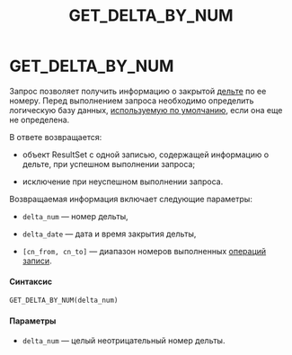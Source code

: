 ﻿---
layout: default
title: GET_DELTA_BY_NUM
nav_order: 21
parent: Запросы SQL+
grand_parent: Справочная информация
has_children: false
has_toc: false
---

GET_DELTA_BY_NUM
================

Запрос позволяет получить информацию о закрытой [дельте](../../../Обзор_понятий_компонентов_и_связей/Основные_понятия/Дельта/Дельта.md) 
по ее номеру. Перед выполнением запроса необходимо определить логическую базу данных, 
[используемую по умолчанию](../../../Работа_с_системой/Другие_функции/Определение_логической_БД_по_умолчанию/Определение_логической_БД_по_умолчанию.md), 
если она еще не определена.

В ответе возвращается:

*   объект ResultSet c одной записью, содержащей информацию о дельте, при успешном выполнении запроса;

*   исключение при неуспешном выполнении запроса.


Возвращаемая информация включает следующие параметры:

*   `delta_num` — номер дельты,

*   `delta_date` — дата и время закрытия дельты,

*   `[cn_from, cn_to]` — диапазон номеров выполненных [операций записи](../../../Обзор_понятий_компонентов_и_связей/Основные_понятия/Операция_записи/Операция_записи.md).

#### Синтаксис
```sql
GET_DELTA_BY_NUM(delta_num)
```
#### Параметры

*   `delta_num` — целый неотрицательный номер дельты.
